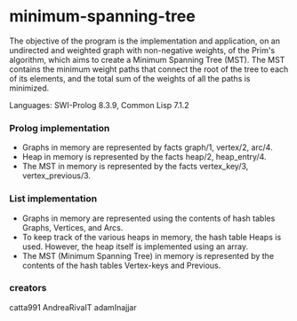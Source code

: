 # minimum-spanning-tree

The objective of the program is the implementation and application, on an undirected and weighted graph with non-negative weights, of the Prim's algorithm, which aims to create a Minimum Spanning Tree (MST). The MST contains the minimum weight paths that connect the root of the tree to each of its elements, and the total sum of the weights of all the paths is minimized.

Languages: SWI-Prolog 8.3.9, Common Lisp 7.1.2

### Prolog implementation

- Graphs in memory are represented by facts graph/1, vertex/2, arc/4.
- Heap in memory is represented by the facts heap/2, heap_entry/4.
- The MST in memory is represented by the facts vertex_key/3, vertex_previous/3.

### List implementation

- Graphs in memory are represented using the contents of hash tables Graphs, Vertices, and Arcs.
- To keep track of the various heaps in memory, the hash table Heaps is used. However, the heap itself is implemented using an array.
- The MST (Minimum Spanning Tree) in memory is represented by the contents of the hash tables Vertex-keys and Previous.


### creators
catta991 AndreaRivaIT adamInajjar